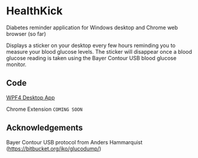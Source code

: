 # HealthKick

Diabetes reminder application for Windows desktop and Chrome web browser (so far)

Displays a sticker on your desktop every few hours reminding you to measure your
blood glucose levels. The sticker will disappear once a blood glucose reading is taken using the
Bayer Contour USB blood glucose monitor.

## Code

[WPF4 Desktop App](https://github.com/vjpr/healthkick/tree/master/src/win/healthkick)

Chrome Extension `COMING SOON`

## Acknowledgements

Bayer Contour USB protocol from Anders Hammarquist (https://bitbucket.org/iko/glucodump/)